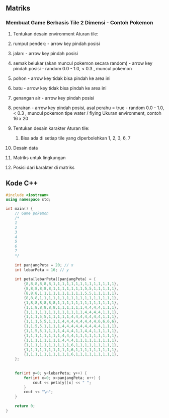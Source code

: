 ## Matriks

### Membuat Game Berbasis Tile 2 Dimensi - Contoh Pokemon

1. Tentukan desain environment
  Aturan tile:
  1. rumput pendek:
    - arrow key pindah posisi
  2. jalan:
    - arrow key pindah posisi
  3. semak belukar (akan muncul pokemon secara random)
    - arrow key pindah posisi
    - random 0.0 - 1.0, < 0.3 , muncul pokemon
  4. pohon
    - arrow key tidak bisa pindah ke area ini
  5. batu
    - arrow key tidak bisa pindah ke area ini
  6. genangan air
    - arrow key pindah posisi
  7. perairan
    - arrow key pindah posisi, asal perahu = true
    - random 0.0 - 1.0, < 0.3 , muncul pokemon tipe water / flying
  Ukuran environment, contoh 16 x 20
2. Tentukan desain karakter
  Aturan tile:
    1. Bisa ada di setiap tile yang diperbolehkan 1, 2, 3, 6, 7

3. Desain data
  1. Matriks untuk lingkungan
  2. Posisi dari karakter di matriks

## Kode C++
```cpp
#include <iostream>
using namespace std;

int main() {
    // Game pokemon
    /*
    1 
    2
    3
    4
    5
    6
    7
    */
    
    int panjangPeta = 20; // x
    int lebarPeta = 16; // y
    
    int peta[lebarPeta][panjangPeta] = {
        {8,8,8,8,8,8,1,1,1,1,1,1,1,1,1,1,1,1,1,1},
        {8,8,8,8,8,8,1,1,1,1,1,1,1,5,5,1,1,1,1,1},
        {8,8,8,1,1,1,1,1,1,1,1,1,1,5,5,1,1,1,1,1},
        {8,8,8,1,1,1,1,1,1,1,1,1,1,1,1,1,1,1,1,1},
        {1,8,8,8,8,8,8,1,1,1,1,1,1,1,1,1,1,1,1,1},
        {1,1,8,8,8,8,8,1,1,1,1,1,1,4,4,4,4,1,1,1},
        {1,1,1,1,1,1,1,1,1,1,1,1,1,4,4,4,4,1,1,1},
        {1,1,1,5,5,1,1,1,1,1,4,4,4,4,4,4,4,1,1,1},
        {1,1,1,5,5,1,1,1,4,4,4,4,4,4,4,4,6,6,6,6},
        {1,1,5,5,1,1,1,1,4,4,4,4,4,4,4,4,4,1,1,1},
        {1,1,5,5,1,1,1,1,4,4,4,1,1,4,4,1,1,1,1,1},
        {1,1,1,1,1,1,1,1,4,4,4,1,1,1,1,1,1,1,1,1},
        {1,1,1,1,1,1,1,1,4,4,4,1,1,1,1,1,1,1,1,1},
        {1,1,1,1,1,1,1,1,1,1,6,1,1,1,1,1,1,1,1,1},
        {1,1,1,1,1,1,1,1,1,1,6,1,1,1,1,1,1,1,1,1},
        {1,1,1,1,1,1,1,1,1,1,6,1,1,1,1,1,1,1,1,1},
    };
    
    
    for(int y=0; y<lebarPeta; y++) {
        for(int x=0; x<panjangPeta; x++) {
            cout << peta[y][x] << " ";
        }
        cout << "\n";
    }
    
    return 0;
}
```
